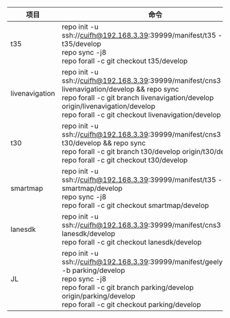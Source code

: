 |项目|命令|
|---|---|
|t35|repo init -u ssh://cuifh@192.168.3.39:39999/manifest/t35 -b t35/develop<br>repo sync -j8<br>repo forall -c git checkout t35/develop|
|livenavigation|repo init -u ssh://cuifh@192.168.3.39:39999/manifest/cns3 -b livenavigation/develop && repo sync<br>repo forall -c git branch livenavigation/develop origin/livenavigation/develop<br>repo forall -c git checkout livenavigation/develop|
|t30|repo init -u ssh://cuifh@192.168.3.39:39999/manifest/cns3 -b t30/develop && repo sync<br>repo forall -c git branch t30/develop origin/t30/develop<br>repo forall -c git checkout t30/develop|
|smartmap|repo init -u ssh://cuifh@192.168.3.39:39999/manifest/t35 -b smartmap/develop <br>repo sync -j8 <br> repo forall -c git checkout smartmap/develop|
|lanesdk|repo init -u ssh://cuifh@192.168.3.39:39999/manifest/cns3 -b lanesdk/develop <br> repo forall -c git checkout lanesdk/develop|
|JL|repo init -u ssh://cuifh@192.168.3.39:39999/manifest/geelyparkiing -b parking/develop<br>repo sync -j8<br>repo forall -c git branch parking/develop origin/parking/develop <br>repo forall -c git checkout parking/develop|